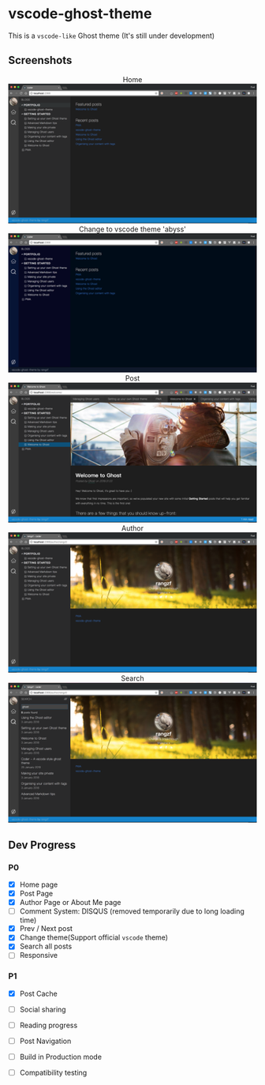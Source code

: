 # vscode-ghost-theme

This is a `vscode-like` Ghost theme (It's still under development)

## Screenshots
<div align="center">
	<div>Home</div>
	<img src="./example/Home.png" />
	<div>Change to vscode theme 'abyss'</div>
	<img src="./example/Change-theme.png" />
	<div>Post</div>
	<img src="./example/Post.png" />
	<div>Author</div>
	<img src="./example/Author.png" />
	<div>Search</div>
	<img src="./example/Search.png" />
</div>

## Dev Progress

### P0
- [x] Home page
- [x] Post Page
- [x] Author Page or About Me page
- [ ] Comment System: DISQUS (removed temporarily due to long loading time)
- [x] Prev / Next post
- [x] Change theme(Support official `vscode` theme)
- [x] Search all posts
- [ ] Responsive

### P1
- [x] Post Cache
- [ ] Social sharing
- [ ] Reading progress
- [ ] Post Navigation
- [ ] Build in Production mode
- [ ] Compatibility testing

